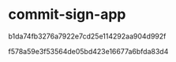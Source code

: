 # commit-sign-app

b1da74fb3276a7922e7cd25e114292aa904d992f

f578a59e3f53564de05bd423e16677a6bfda83d4
